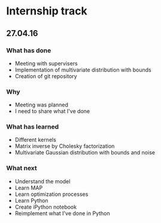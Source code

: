 # Internship track

## 27.04.16
### What has done
- Meeting with supervisers
- Implementation of multivariate distribution with bounds
- Creation of git repository

### Why
- Meeting was planned
- I need to share what I've done

### What has learned
- Different kernels
- Matrix inverse by Cholesky factorization
- Multivariate Gaussian distribution with bounds and noise

### What next
- Understand the model
- Learn MAP
- Learn optimization processes
- Learn Python
- Create iPython notebook
- Reimplement what I've done in Python
